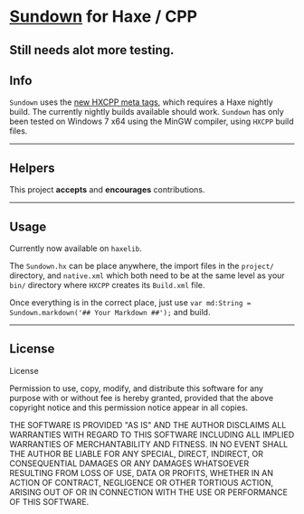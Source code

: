 # [Sundown](https://github.com/tanoku/sundown) for Haxe / CPP #
Still needs alot more testing.
---

## Info ##

```Sundown``` uses the [new HXCPP meta tags](http://haxe.org/manual/tips_and_tricks), which requires a Haxe nightly build. The currently nightly builds available should work. ```Sundown``` has only been tested on Windows 7 x64 using the MinGW compiler, using ```HXCPP``` build files.

---

## Helpers ##

This project **accepts** and **encourages** contributions.

---

## Usage ##

Currently now available on ```haxelib```. 

The ```Sundown.hx``` can be place anywhere, the import files in the ```project/``` directory, and ```native.xml``` which both need to be at the same level as your ```bin/``` directory where ```HXCPP``` creates its ```Build.xml``` file.

Once everything is in the correct place, just use ```var md:String = Sundown.markdown('## Your Markdown ##');``` and build.

---

## License ##

License

Permission to use, copy, modify, and distribute this software for any purpose with or without fee is hereby granted, provided that the above copyright notice and this permission notice appear in all copies.

THE SOFTWARE IS PROVIDED "AS IS" AND THE AUTHOR DISCLAIMS ALL WARRANTIES WITH REGARD TO THIS SOFTWARE INCLUDING ALL IMPLIED WARRANTIES OF MERCHANTABILITY AND FITNESS. IN NO EVENT SHALL THE AUTHOR BE LIABLE FOR ANY SPECIAL, DIRECT, INDIRECT, OR CONSEQUENTIAL DAMAGES OR ANY DAMAGES WHATSOEVER RESULTING FROM LOSS OF USE, DATA OR PROFITS, WHETHER IN AN ACTION OF CONTRACT, NEGLIGENCE OR OTHER TORTIOUS ACTION, ARISING OUT OF OR IN CONNECTION WITH THE USE OR PERFORMANCE OF THIS SOFTWARE.
